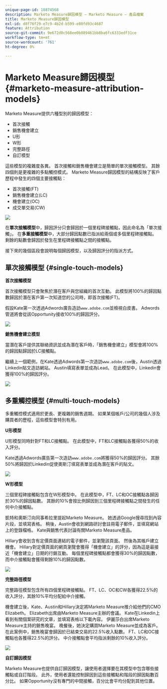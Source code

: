 ```yaml
---
unique-page-id: 18874568
description: Marketo Measure歸因模型 — Marketo Measure — 產品檔案
title: Marketo Measure歸因模型
exl-id: d8f76f29-e7c9-4b2d-b599-e80fd93c4687
feature: Attribution
source-git-commit: 9e672d0c568ee0b889461bb8ba6fc6333edf31ce
workflow-type: tm+mt
source-wordcount: '761'
ht-degree: 0%

---
```


# Marketo Measure歸因模型 {#marketo-measure-attribution-models}

Marketo Measure提供六種型別的歸因模型：

* 首次接觸
* 銷售機會建立
* U形
* W形
* 完整路徑
* 自訂模型

這些模型的複雜度各異。 首次接觸和銷售機會建立是簡單的單次接觸模型。 其餘四個則是更複雜的多點觸控模式。 Marketo Measure歸因模型的結構反映了客戶歷程中發生的四個主要接觸點：

* 首次接觸(FT)
* 銷售機會建立(LC)
* 機會建立(OC)
* 成交單交易(CW)

![](assets/1-1.png)

在&#x200B;**單次接觸模型**&#x200B;中，歸因評分只會歸因於一個里程碑接觸點，因此命名為「單次接觸」。
在&#x200B;**多重接觸模型**&#x200B;中，大部分歸因點數已指派給兩個或多個里程碑接觸點。 剩餘的點數會歸因於發生在里程碑接觸點之間的接觸點。

接下來的幾個區段會說明每個歸因模型，以及歸因評分的指派方式。

## 單次接觸模型 {#single-touch-models}

**首次接觸模型**

首次接觸模型只會聚焦於潛在客戶與您組織的首次互動。 此模型將100%的歸因點數歸因於潛在客戶第一次知道您的公司時，即首次接觸(FT)。

假設Kate第一次透過Adwords廣告造訪`www.adobe.com`並檢視白皮書。 Adwords管道將會從該Opportunity接收100%的歸因評分。

![](assets/2.png)

**銷售機會建立模型**

當潛在客戶提供其聯絡資訊並成為潛在客戶時，「銷售機會建立」模型會將100%的歸因點歸因於LC接觸點。

繼續上一個範例，在Kate透過Adwords第一次造訪`www.adobe.com`後，Austin透過Linkedin貼文造訪網站。 Austin填寫表單並成為Lead。 在此模型中，Linkedin會獲得100%的歸因評分。

![](assets/3.png)

## 多重觸控模型 {#multi-touch-models}

多重觸控模式適用於更長、更複雜的銷售週期。 如果某個帳戶/公司的幾個人涉及購買者的歷程，這些模型會特別有用。

**U形模型**

U形模型同時針對FT和LC接觸點。 在此模型中，FT和LC接觸點各獲得50%的收入評分。

Kate透過Adwords廣告第一次造訪`www.adobe.com`將獲得50%的歸因評分。 其餘50%將歸因於Linkedin促使奧斯汀填寫表單並成為潛在客戶的貼文。

![](assets/4.png)

**W形模型**

三個里程碑接觸點包含在W形模型中。 在此模型中，FT、LC和OC接觸點各歸因於30%的歸因點數。 其餘的10%會按比例歸因到三個里程碑接觸點之間發生的任何中介接觸點。

凱特和奧斯汀向同事希拉里提起Marketo Measure。 她透過Google搜尋找到內容片段，並填寫表格。 稍後，Austin會收到網路研討會註冊電子郵件，並填寫網站上的登錄檔格。 Kate與銷售代表討論有關Marketo Measure產品。

Hillary會收到含有定價頁面連結的電子郵件，並瀏覽該頁面。 然後為其帳戶建立機會。 Hillary對定價頁面的網頁瀏覽會獲得「機會建立」的評分，因為這是最接近「機會建立」日期的行銷互動。 每個里程碑接觸點都會獲得30%的歸因點數，而中介接觸點會獲得剩餘10%的歸因點數。

![](assets/5.png)

**完整路徑模型**

完整路徑模型包含所有四個里程碑接觸點。 FT、LC、OC和CW各獲得22.5%的收入評分，其餘10%平均分配給中介接觸。

機會建立後，Kate、Austin和Hillary決定將Marketo Measure推介給他們的CMO Elizabeth。 Elizabeth出席由Marketo Measure主辦的會議。 Kate在Linkedin上看到有關個案研究的文章，並填寫表格以下載內容。 伊麗莎白出席Marketo Measure主持的銷售晚宴。 晚餐後，她決定購買Marketo Measure並成為客戶。 在此案例中，銷售晚宴會歸因於已結束交易的22.5%收入點數。 FT、LC和OC接觸點也各獲得22.5%的評分。 中介接觸點會平均指派剩餘的10%收入評分。

![](assets/6.png)

**自訂歸因模型**

Marketo Measure也提供自訂歸因模型，讓使用者選擇要在其模型中包含哪些接觸點或自訂階段。 此外，使用者還能控制歸因到這些接觸點和階段的歸因點數百分比。 如果Opportunity沒有專門的中間接觸，百分比會平均分配到其他位置。
